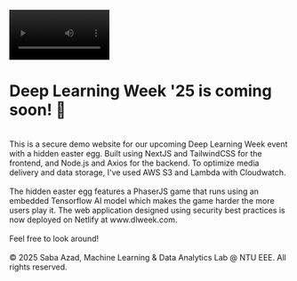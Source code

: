 <video src='https://github.com/user-attachments/assets/0e479848-3f8f-4d58-b330-52d0b7a82e82' width=180/> <br>

# Deep Learning Week '25 is coming soon! 🚀<br>
<br/>
This is a secure demo website for our upcoming Deep Learning Week event with a hidden easter egg. Built using NextJS and TailwindCSS for the frontend, and Node.js and Axios for the backend. To optimize media delivery and data storage, I've used AWS S3 and Lambda with Cloudwatch.<br />
<br/>
The hidden easter egg features a PhaserJS game that runs using an embedded Tensorflow AI model which makes the game harder the more users play it. The web application designed using security best practices is now deployed on Netlify at www.dlweek.com.<br />
<br/>
Feel free to look around!<br />
<br/>
© 2025 Saba Azad, Machine Learning & Data Analytics Lab @ NTU EEE. All rights reserved.
<br/>



